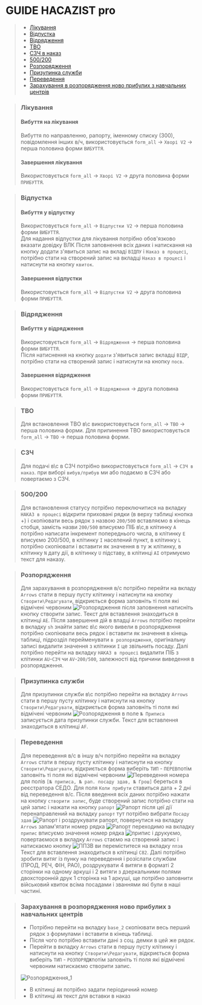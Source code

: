 # GUIDE HACAZIST pro

> - [Лікування](#лікування)
> - [Відпустка](#відпустка)
> - [Відрядження](#відрядження)
> - [ТВО](#тво)
> - [СЗЧ в наказ](#сзч)
> - [500/200](#500200)
> - [Розпорядження](#розпорядження)
> - [Призупинка служби](#призупинка-служби)
> - [Переведення](#переведення)
> - [Зарахування в розпорядження ново прибулих з навчальних центрів](#зарахування-в-розпорядження-ново-прибулих-з-навчальних-центрів)

> ### Лікування
>
> #### Вибуття на лікування
>
> Вибуття по направленню, рапорту, іменному списку (300), повідомлення інших в/ч, використовується `form_all` -> `Хворі V2` -> перша половина форми `ВИБУТТЯ`.
>
> #### Завершення лікування
>
> Використовується `form_all` -> `Хворі V2` -> друга половина форми `ПРИБУТТЯ`.


> ### Відпустка
>
> #### Вибуття у відпустку
>
> Використовується `form_all` -> `Відпустки V2` -> перша половина форми `ВИБУТТЯ`. <br>
> Для надання відпустки для лікування потрібно обов'язково вказати довідку ВЛК
> Після заповнення всіх даних і натискання на кнопку додати з'явиться запис на вкладі `ВІДПУ` і `Наказ в процесі`, потрібно стати на створений запис на вкладці `Наказ в процесі` і натиснути на кнопку `квиток`.
>
> #### Завершення відпустки
>
> Використовується `form_all` -> `Відпустки V2` -> друга половина форми `ПРИБУТТЯ`. <br>

> ### Відрядження
>
> #### Вибуття у відрядження
>
> Використовується `form_all` -> `Відрядження` -> перша половина форми `ВИБУТТЯ`. <br> 
> Після натиснення на кнопку `додати` з'явиться запис вкладці `ВІДР`, потрібно стати на створений запис і натиснути на кнопку `посв`.
>
> #### Завершення відрядження
>
> Використовується `form_all` -> `Відрядження` -> друга половина форми `ПРИБУТТЯ`. <br>


> ### ТВО
>
> Для встановлення ТВО в\с використовується `form_all` -> `ТВО` -> перша половина форми.
> Для припинення ТВО використовується `form_all` -> `ТВО` -> перша половина форми.

> ### СЗЧ
>
> Для подачі в\с в СЗЧ потрібно використовується `form_all` -> `СЗЧ в наказ`. при виборі `вибув/прибув` ми або подаємо в СЗЧ або повертаємо з СЗЧ.

> ### 500/200
>
> Для встановлення статусу потрібно переключитися на вкладку `НАКАЗ в процесі` відкрити приховані рядки (в верху таблиці кнопка +) і скопіювати весь рядок з назвою `200/500` вставляємо в кінець стобця, замість назви `200/500` вписуємо ПІБ в\с,в клітинку `А` потрібно написати інкремент попереднього  числа, в клітинку `E` вписуємо 200/500, в клітинку `I` населений пункт, в клітинку `L` потрібно скопіювати і вставити як значення в ту ж клітинку, в клітинку `N` дату дії, в клітинку `U` підставу, в клітинці `AI` отримуємо текст для наказу.


> ### Розпорядження
>
> Для зарахування в розпорядження в/с потрібно перейти на вкладу `Arrows` стати в першу пусту клітинку і натиснути на кнопку `Створити\Редагувати`, відкриється форма заповніть ті поля які відмічені червоним   ![Розпорядження](./media/розпорядження.png) після заповнення натисніть кнопку створити запис.
Текст для вставлення знаходиться в клітинці `AE`. Після завершення дій в владці `Arrows` потрібно перейти в вкладку `sh` знайти запис в\с якого вивели в розпорядження потрібно скопіювати весь рядок і вставити як значення в кінець таблиці, підрозділ перейменувати `в розпорядження`, оригінальну записі видалити значення з клітинки `I` це звільнить посаду. Далі потрібно перейти на вкладку `НАКАЗ в процесі` видалити ПІБ з клітинки `AU`-`СЗЧ` чи `AV`-`200/500`, залежності від причини виведення в розпорядження.

> ### Призупинка служби
> Для призупинки служби в\с потрібно перейти на вкладку `Arrows` стати в першу пусту клітинку і натиснути на кнопку `Створити\Редагувати`, відкриється форма заповніть ті поля які відмічені червоним ![Розпорядження](./media/призупинка.png) в поле `№ Приписа` записується дата призупинки служби. Текст для вставлення знаходиться в клітинці `AF`.

> ### Переведення
> Для переведення в/с в іншу в/ч потрібно перейти на вкладку `Arrows` стати в першу пусту клітинку і натиснути на кнопку `Створити\Редагувати`, відкриється форма виберіть `ТИП` - `ПЕРЕВ`потім заповніть ті поля які відмічені червоним ![Переведення](./media/переведення.png) номера для полів `[№ приписа, № рап. посаду здав, № Грош]` береться в реєстратора СЕДО. Для поля `Коли прибути` ставиться дата + 2 дні від переведення в/с. Після введення всіх даних потрібно нажати на кнопку `створити запис`, буде створений запис потрібно стати на цей запис і нажати на кнопку `рапорт` ![Рапорт](./media/рапорт.png) після цеї дії перенаправлений на вкладку `рапорт` тут потрібно вибрати `Посаду здав` ![Рапорт](./media/рапорт_1.png) і роздрукувати рапорт, повернутися на вкладку `Arrows` запам'ятати номер рядка ![Рапорт](./media/номер_рядка.png) переходимо на вкладку `припис` вписуємо значення номер рядка ![припис](./media/припис.png) і друкуємо, повертаємося в вкладку `Arrows` стаємо на створений запис і натискаємо кнопку ![ППЗВ](./media/ппзв.png) ви переміститеся на вкладку `ппзв` Текст для вставлення знаходиться в клітинці `С82`. Далі потрібно зробити витяг із пунку на переведення і розіслати службам (ПРОД, РЕЧ, ФІН, РАО), роздрукувати 4 витяги в форматі 2 сторінки на одному аркуші і 2 витяги з дзеркальними полями двохсторонній друк 1 сторінка на 1 аркуші, ще потрібно заповнити військовий квиток всіма посадами і званнями які були в наші частині.

> ### Зарахування в розпорядження ново прибулих з навчальних центрів
> * Потрібно перейти на вкладку `base_2` скопіювати весь перший рядок з формулами і вставити в кінець таблиці.
> * Після чого потрібно вставити дані з соц. демки в цей же рядок. 
> * Перейти в вкладку `Arrows` стати в першу пусту клітинку і натиснути на кнопку `Створити\Редагувати`, відкриється форма виберіть `ТИП` - `РОЗПОРЯДЖ`потім заповніть ті поля які відмічені червоним натискаємо створити запис. 
>
> ![Розпорядження_1](./media/розпорядження_1.png) 
> 
> * В клітинці `AH` потрібно задати періодичний номер
> * В клітинці `AN` текст для вставки в наказ
